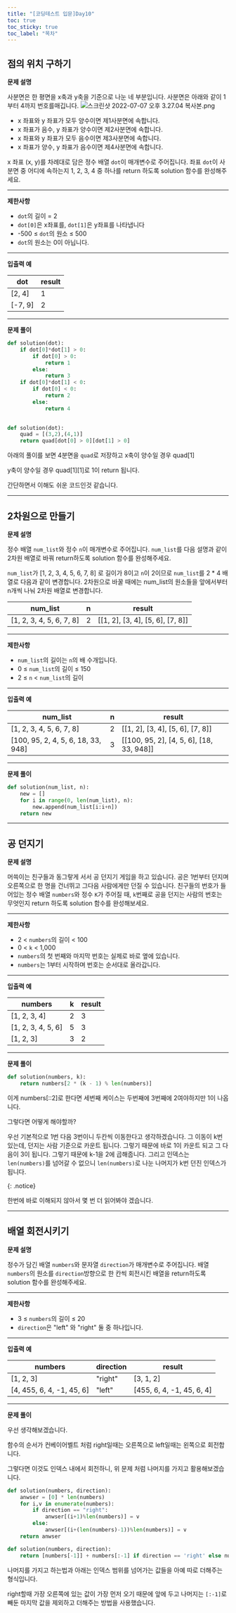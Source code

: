 ```yaml
---
title: "[코딩테스트 입문]Day10"
toc: true
toc_sticky: true
toc_label: "목차"
---
```


## 점의 위치 구하기

**문제 설명**

사분면은 한 평면을 x축과 y축을 기준으로 나눈 네 부분입니다. 사분면은 아래와 같이 1부터 4까지 번호를매깁니다.
![스크린샷 2022-07-07 오후 3.27.04 복사본.png](https://grepp-programmers.s3.ap-northeast-2.amazonaws.com/files/production/b58d4788-42fa-44fa-af50-481907e65473/%E1%84%89%E1%85%B3%E1%84%8F%E1%85%B3%E1%84%85%E1%85%B5%E1%86%AB%E1%84%89%E1%85%A3%E1%86%BA%202022-07-07%20%E1%84%8B%E1%85%A9%E1%84%92%E1%85%AE%203.27.04%20%E1%84%87%E1%85%A9%E1%86%A8%E1%84%89%E1%85%A1%E1%84%87%E1%85%A9%E1%86%AB.png)

- x 좌표와 y 좌표가 모두 양수이면 제1사분면에 속합니다.
- x 좌표가 음수, y 좌표가 양수이면 제2사분면에 속합니다.
- x 좌표와 y 좌표가 모두 음수이면 제3사분면에 속합니다.
- x 좌표가 양수, y 좌표가 음수이면 제4사분면에 속합니다.

x 좌표 (x, y)를 차례대로 담은 정수 배열 `dot`이 매개변수로 주어집니다. 좌표 `dot`이 사분면 중 어디에 속하는지 1, 2, 3, 4 중 하나를 return 하도록 solution 함수를 완성해주세요.

------

**제한사항**

- `dot`의 길이 = 2
- `dot[0]`은 x좌표를, `dot[1]`은 y좌표를 나타냅니다
- -500 ≤ `dot`의 원소 ≤ 500
- `dot`의 원소는 0이 아닙니다.

------

**입출력 예**

| dot     | result |
| ------- | ------ |
| [2, 4]  | 1      |
| [-7, 9] | 2      |

---

**문제 풀이**

```python
def solution(dot):
    if dot[0]*dot[1] > 0:
        if dot[0] > 0:
            return 1
        else:
            return 3
    if dot[0]*dot[1] < 0:
        if dot[0] < 0:
            return 2
        else:
            return 4
        
```

```python
def solution(dot):
    quad = [(3,2),(4,1)]
    return quad[dot[0] > 0][dot[1] > 0]
```

아래의 풀이를 보면 4분면을 `quad`로 저장하고 x축이 양수일 경우 quad[1]

y축이 양수일 경우 quad\[1][1]로 1이 return 됩니다.

간단하면서 이해도 쉬운 코드인것 같습니다.

---

## 2차원으로 만들기

**문제 설명**

정수 배열 `num_list`와 정수 `n`이 매개변수로 주어집니다. `num_list`를 다음 설명과 같이 2차원 배열로 바꿔 return하도록 solution 함수를 완성해주세요.

`num_list`가 [1, 2, 3, 4, 5, 6, 7, 8] 로 길이가 8이고 `n`이 2이므로 `num_list`를 2 * 4 배열로 다음과 같이 변경합니다. 2차원으로 바꿀 때에는 num_list의 원소들을 앞에서부터 n개씩 나눠 2차원 배열로 변경합니다.

| num_list                 | n    | result                           |
| ------------------------ | ---- | -------------------------------- |
| [1, 2, 3, 4, 5, 6, 7, 8] | 2    | [[1, 2], [3, 4], [5, 6], [7, 8]] |

------

**제한사항**

- `num_list`의 길이는 `n`의 배 수개입니다.
- 0 ≤ `num_list`의 길이 ≤ 150
- 2 ≤ `n` < `num_list`의 길이

------

**입출력 예**

| num_list                           | n    | result                                   |
| ---------------------------------- | ---- | ---------------------------------------- |
| [1, 2, 3, 4, 5, 6, 7, 8]           | 2    | [[1, 2], [3, 4], [5, 6], [7, 8]]         |
| [100, 95, 2, 4, 5, 6, 18, 33, 948] | 3    | [[100, 95, 2], [4, 5, 6], [18, 33, 948]] |

---

**문제 풀이**

```python
def solution(num_list, n):
    new = []
    for i in range(0, len(num_list), n):
        new.append(num_list[i:i+n])
    return new
```

---

## 공 던지기

**문제 설명**

머쓱이는 친구들과 동그랗게 서서 공 던지기 게임을 하고 있습니다. 공은 1번부터 던지며 오른쪽으로 한 명을 건너뛰고 그다음 사람에게만 던질 수 있습니다. 친구들의 번호가 들어있는 정수 배열 `numbers`와 정수 `K`가 주어질 때, `k`번째로 공을 던지는 사람의 번호는 무엇인지 return 하도록 solution 함수를 완성해보세요.

------

**제한사항**

- 2 < `numbers`의 길이 < 100
- 0 < `k` < 1,000
- `numbers`의 첫 번째와 마지막 번호는 실제로 바로 옆에 있습니다.
- `numbers`는 1부터 시작하며 번호는 순서대로 올라갑니다.

------

**입출력 예**

| numbers            | k    | result |
| ------------------ | ---- | ------ |
| [1, 2, 3, 4]       | 2    | 3      |
| [1, 2, 3, 4, 5, 6] | 5    | 3      |
| [1, 2, 3]          | 3    | 2      |

---

**문제 풀이**

```python
def solution(numbers, k):
    return numbers[2 * (k - 1) % len(numbers)]
```

이게 numbers[::2]로 한다면 세번째 케이스는 두번째에 3번째에 2여야하지만 1이 나옵니다.

그렇다면 어떻게 해야할까?

우선 기본적으로 1번 다음 3번이니 두칸씩 이동한다고 생각하겠습니다. 그 이동이 k번 있는데, 던지는 사람 기준으로 카운트 됩니다. 그렇기 때문에 바로 1이  카운트 되고 그 다음이 3이 됩니다. 그렇기 때문에 k-1을 2에 곱해줍니다. 그리고 인덱스는 `len(numbers)`를 넘어갈 수 없으니 `len(numbers)`로 나눈 나머지가  k번 던진 인덱스가 됩니다.



{: .notice}

한번에 바로 이해되지 않아서 몇 번 더 읽어봐야 겠습니다.

---

## 배열 회전시키기

**문제 설명**

정수가 담긴 배열 `numbers`와 문자열 `direction`가 매개변수로 주어집니다. 배열 `numbers`의 원소를 `direction`방향으로 한 칸씩 회전시킨 배열을 return하도록 solution 함수를 완성해주세요.

------

**제한사항**

- 3 ≤ `numbers`의 길이 ≤ 20
- `direction`은 "left" 와 "right" 둘 중 하나입니다.

------

**입출력 예**

| numbers                   | direction | result                    |
| ------------------------- | --------- | ------------------------- |
| [1, 2, 3]                 | "right"   | [3, 1, 2]                 |
| [4, 455, 6, 4, -1, 45, 6] | "left"    | [455, 6, 4, -1, 45, 6, 4] |

---

**문제 풀이**

우선 생각해보겠습니다.

함수의 순서가 컨베이어벨트 처럼 right일때는 오른쪽으로 left일때는 왼쪽으로 회전합니다.

그렇다면 이것도 인덱스 내에서 회전하니, 위 문제 처럼 나머지를 가지고 활용해보겠습니다.

```python
def solution(numbers, direction):
    anwser = [0] * len(numbers)
    for i,v in enumerate(numbers):
        if direction == "right":
            anwser[(i+1)%len(numbers)] = v
        else:
            anwser[(i+(len(numbers)-1))%len(numbers)] = v
    return anwser
```

```python
def solution(numbers, direction):
    return [numbers[-1]] + numbers[:-1] if direction == 'right' else numbers[1:] + [numbers[0]]
```

나머지를 가지고 하는법과 아래는 인덱스 범위를 넘어가는 값들을 아예 따로 더해주는 형식입니다. 

right할때 가장 오른쪽에 있는 값이 가장 먼저 오기 때문에 앞에 두고 나머지는 `[:-1]`로 빼둔 마지막 값을 제외하고 더해주는 방법을 사용했습니다.